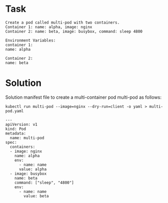 

# Task

```
Create a pod called multi-pod with two containers.
Container 1: name: alpha, image: nginx
Container 2: name: beta, image: busybox, command: sleep 4800

Environment Variables:
container 1:
name: alpha

Container 2:
name: beta
```

# Solution
Solution manifest file to create a multi-container pod multi-pod as follows:

```
kubectl run multi-pod --image=nginx --dry-run=client -o yaml > multi-pod.yaml

```





```
---
apiVersion: v1
kind: Pod
metadata:
  name: multi-pod
spec:
  containers:
  - image: nginx
    name: alpha
    env:
      - name: name
      value: alpha
  - image: busybox
    name: beta
    command: ["sleep", "4800"]
    env:
      - name: name
        value: beta
```


